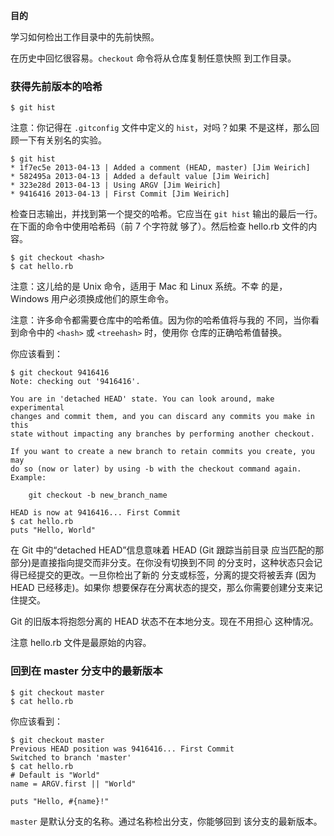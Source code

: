 
**目的**

学习如何检出工作目录中的先前快照。

在历史中回忆很容易。`checkout` 命令将从仓库复制任意快照
到工作目录。

### 获得先前版本的哈希

```
$ git hist
```

注意：你记得在 `.gitconfig` 文件中定义的 `hist`，对吗？如果
不是这样，那么回顾一下有关别名的实验。

```
$ git hist
* 1f7ec5e 2013-04-13 | Added a comment (HEAD, master) [Jim Weirich]
* 582495a 2013-04-13 | Added a default value [Jim Weirich]
* 323e28d 2013-04-13 | Using ARGV [Jim Weirich]
* 9416416 2013-04-13 | First Commit [Jim Weirich]
```

检查日志输出，并找到第一个提交的哈希。它应当在 `git hist`
输出的最后一行。在下面的命令中使用哈希码（前 7 个字符就
够了）。然后检查 hello.rb 文件的内容。

```
$ git checkout <hash>
$ cat hello.rb
```

注意：这儿给的是 Unix 命令，适用于 Mac 和 Linux 系统。不幸
的是，Windows 用户必须换成他们的原生命令。

注意：许多命令都需要仓库中的哈希值。因为你的哈希值将与我的
不同，当你看到命令中的 `<hash>` 或 `<treehash>` 时，使用你
仓库的正确哈希值替换。

你应该看到：

```
$ git checkout 9416416
Note: checking out '9416416'.

You are in 'detached HEAD' state. You can look around, make experimental
changes and commit them, and you can discard any commits you make in this
state without impacting any branches by performing another checkout.

If you want to create a new branch to retain commits you create, you may
do so (now or later) by using -b with the checkout command again. Example:

    git checkout -b new_branch_name

HEAD is now at 9416416... First Commit
$ cat hello.rb
puts "Hello, World"
```

在 Git 中的“detached HEAD”信息意味着 HEAD (Git 跟踪当前目录
应当匹配的那部分)是直接指向提交而非分支。在你没有切换到不同
的分支时，这种状态只会记得已经提交的更改。一旦你检出了新的
分支或标签，分离的提交将被丢弃 (因为 HEAD 已经移走)。如果你
想要保存在分离状态的提交，那么你需要创建分支来记住提交。

Git 的旧版本将抱怨分离的 HEAD 状态不在本地分支。现在不用担心
这种情况。

注意 hello.rb 文件是最原始的内容。

### 回到在 master 分支中的最新版本

```
$ git checkout master
$ cat hello.rb
```

你应该看到：

```
$ git checkout master
Previous HEAD position was 9416416... First Commit
Switched to branch 'master'
$ cat hello.rb
# Default is "World"
name = ARGV.first || "World"

puts "Hello, #{name}!"
```

`master` 是默认分支的名称。通过名称检出分支，你能够回到
该分支的最新版本。
